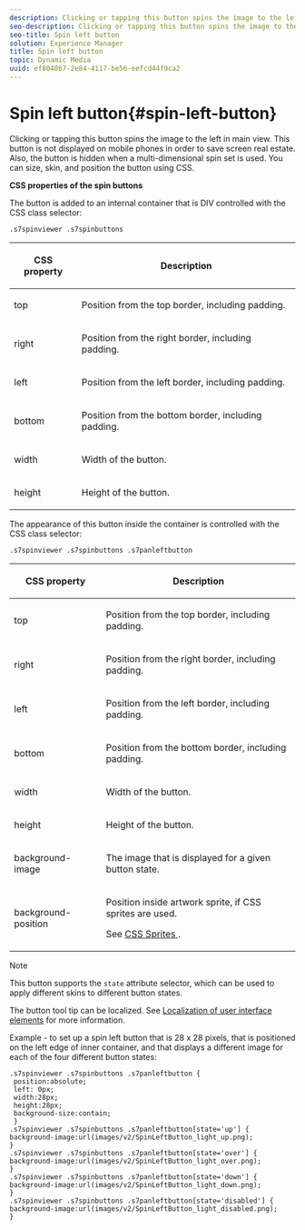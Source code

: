 ```yaml
---
description: Clicking or tapping this button spins the image to the left in main view. This button is not displayed on mobile phones in order to save screen real estate. Also, the button is hidden when a multi-dimensional spin set is used. You can size, skin, and position the button using CSS.
seo-description: Clicking or tapping this button spins the image to the left in main view. This button is not displayed on mobile phones in order to save screen real estate. Also, the button is hidden when a multi-dimensional spin set is used. You can size, skin, and position the button using CSS.
seo-title: Spin left button
solution: Experience Manager
title: Spin left button
topic: Dynamic Media
uuid: ef804867-2e84-4117-be56-eefcd44f9ca2
---
```


# Spin left button{#spin-left-button}

Clicking or tapping this button spins the image to the left in main view. This button is not displayed on mobile phones in order to save screen real estate. Also, the button is hidden when a multi-dimensional spin set is used. You can size, skin, and position the button using CSS.

<!--<a id="section_061E550C1C1D4DB2BD663A898895B38C"></a>-->

**CSS properties of the spin buttons**

The button is added to an internal container that is DIV controlled with the CSS class selector:

```
.s7spinviewer .s7spinbuttons
```

<table id="table_94EE3F5BBE4547C0B4943471CEE7EDE4"> 
 <thead> 
  <tr> 
   <th colname="col1" class="entry"> <p> CSS property </p> </th> 
   <th colname="col2" class="entry"> <p>Description </p> </th> 
  </tr> 
 </thead>
 <tbody> 
  <tr> 
   <td colname="col1"> <p> <span class="codeph"> top </span> </p> </td> 
   <td colname="col2"> <p>Position from the top border, including padding. </p> </td> 
  </tr> 
  <tr> 
   <td colname="col1"> <p> <span class="codeph"> right </span> </p> </td> 
   <td colname="col2"> <p>Position from the right border, including padding. </p> </td> 
  </tr> 
  <tr> 
   <td colname="col1"> <p> <span class="codeph"> left </span> </p> </td> 
   <td colname="col2"> <p>Position from the left border, including padding. </p> </td> 
  </tr> 
  <tr> 
   <td colname="col1"> <p> <span class="codeph"> bottom </span> </p> </td> 
   <td colname="col2"> <p>Position from the bottom border, including padding. </p> </td> 
  </tr> 
  <tr> 
   <td colname="col1"> <p> <span class="codeph"> width </span> </p> </td> 
   <td colname="col2"> <p>Width of the button. </p> </td> 
  </tr> 
  <tr> 
   <td colname="col1"> <p> <span class="codeph"> height </span> </p> </td> 
   <td colname="col2"> <p>Height of the button. </p> </td> 
  </tr> 
 </tbody> 
</table>

The appearance of this button inside the container is controlled with the CSS class selector:

```
.s7spinviewer .s7spinbuttons .s7panleftbutton
```

<table id="table_3EC45539877A479DB83E8FC69142450B"> 
 <thead> 
  <tr> 
   <th colname="col1" class="entry"> <p> CSS property </p> </th> 
   <th colname="col2" class="entry"> <p>Description </p> </th> 
  </tr> 
 </thead>
 <tbody> 
  <tr> 
   <td colname="col1"> <p> <span class="codeph"> top </span> </p> </td> 
   <td colname="col2"> <p>Position from the top border, including padding. </p> </td> 
  </tr> 
  <tr> 
   <td colname="col1"> <p> <span class="codeph"> right </span> </p> </td> 
   <td colname="col2"> <p>Position from the right border, including padding. </p> </td> 
  </tr> 
  <tr> 
   <td colname="col1"> <p> <span class="codeph"> left </span> </p> </td> 
   <td colname="col2"> <p>Position from the left border, including padding. </p> </td> 
  </tr> 
  <tr> 
   <td colname="col1"> <p> <span class="codeph"> bottom </span> </p> </td> 
   <td colname="col2"> <p>Position from the bottom border, including padding. </p> </td> 
  </tr> 
  <tr> 
   <td colname="col1"> <p> <span class="codeph"> width </span> </p> </td> 
   <td colname="col2"> <p>Width of the button. </p> </td> 
  </tr> 
  <tr> 
   <td colname="col1"> <p> <span class="codeph"> height </span> </p> </td> 
   <td colname="col2"> <p>Height of the button. </p> </td> 
  </tr> 
  <tr> 
   <td colname="col1"> <p> <span class="codeph"> background-image </span> </p> </td> 
   <td colname="col2"> <p>The image that is displayed for a given button state. </p> </td> 
  </tr> 
  <tr> 
   <td colname="col1"> <p> <span class="codeph"> background-position </span> </p> </td> 
   <td colname="col2"> <p>Position inside artwork sprite, if CSS sprites are used. </p> <p>See <a href="../../../c-html5-s7-aem-asset-viewers/c-html5-spin-viewer-about/c-html5-spin-viewer-customizingviewer/c-html5-spin-viewer-customizingviewer.md#section-b671c70acf284cb0aea678c2d2e4babc" format="dita" scope="local"> CSS Sprites </a>. </p> </td> 
  </tr> 
 </tbody> 
</table>

>[!NOTE]
>
>This button supports the `state` attribute selector, which can be used to apply different skins to different button states.

The button tool tip can be localized. See [Localization of user interface elements](../../../c-html5-s7-aem-asset-viewers/c-html5-spin-viewer-about/c-html5-spin-viewer-localization.md#concept-e35c15c9e82648328806cdc6aa255d98) for more information.

Example - to set up a spin left button that is 28 x 28 pixels, that is positioned on the left edge of inner container, and that displays a different image for each of the four different button states:

```
.s7spinviewer .s7spinbuttons .s7panleftbutton { 
 position:absolute; 
 left: 0px; 
 width:28px; 
 height:28px; 
 background-size:contain; 
 } 
.s7spinviewer .s7spinbuttons .s7panleftbutton[state='up'] { 
background-image:url(images/v2/SpinLeftButton_light_up.png); 
} 
.s7spinviewer .s7spinbuttons .s7panleftbutton[state='over'] { 
background-image:url(images/v2/SpinLeftButton_light_over.png); 
} 
.s7spinviewer .s7spinbuttons .s7panleftbutton[state='down'] { 
background-image:url(images/v2/SpinLeftButton_light_down.png); 
} 
.s7spinviewer .s7spinbuttons .s7panleftbutton[state='disabled'] { 
background-image:url(images/v2/SpinLeftButton_light_disabled.png); 
}
```

